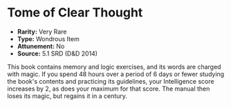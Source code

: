 # Tome of Clear Thought

- **Rarity:** Very Rare
- **Type:** Wondrous Item
- **Attunement:** No
- **Source:** 5.1 SRD (D&D 2014)

This book contains memory and logic exercises, and its words are charged with magic. If you spend 48 hours over a period of 6 days or fewer studying the book's contents and practicing its guidelines, your Intelligence score increases by 2, as does your maximum for that score. The manual then loses its magic, but regains it in a century.

